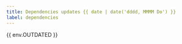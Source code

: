 ```yaml
---
title: Dependencies updates {{ date | date('dddd, MMMM Do') }}
label: dependencies
---
```

{{ env.OUTDATED }}
